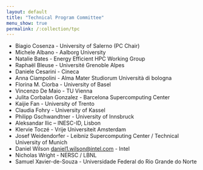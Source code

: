 ```yaml
---
layout: default
title: "Technical Program Committee"
menu_show: true
permalink: /:collection/tpc
---
```


* Biagio Cosenza - University of Salerno (PC Chair)
* Michele Albano - Aalborg University
* Natalie Bates - Energy Efficient HPC Working Group
* Raphaël Bleuse - Université Grenoble Alpes
* Daniele Cesarini - Cineca
* Anna Ciampolini - Alma Mater Studiorum Università di bologna
* Florina M. Ciorba - University of Basel
* Vincenzo De Maio - TU Vienna
* Julita Corbalan Gonzalez - Barcelona Supercomputing Center
* Kaijie Fan - University of Trento
* Claudia Fohry - University of Kassel
* Philipp Gschwandtner - University of Innsbruck
* Aleksandar Ilic – INESC-ID, Lisbon
* Klervie Toczé	- Vrije Universiteit Amsterdam
* Josef Weidendorfer - Leibniz Supercomputing Center / Technical University of Munich
* Daniel Wilson	daniel1.wilson@intel.com - Intel
* Nicholas Wright - NERSC / LBNL
* Samuel Xavier-de-Souza - Universidade Federal do Rio Grande do Norte

<!-- -->






